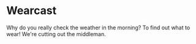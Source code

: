 # Wearcast
Why do you really check the weather in the morning? To find out what to wear! We're cutting out the middleman.
